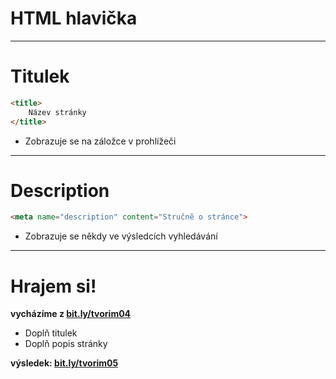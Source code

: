 <!-- .slide: data-state="c-slide-inter" -->

# HTML hlavička

---

# Titulek

```html
<title>
	Název stránky
</title>
```
<!-- .element: class="c-text-xl stretch" -->

>>>
* Zobrazuje se na záložce v prohlížeči

---

# Description

```html
<meta name="description" content="Stručně o stránce">
```
<!-- .element: class="c-text-xl stretch" -->

>>>
* Zobrazuje se někdy ve výsledcích vyhledávání

---

<!-- .slide: data-state="c-slide-task" -->

# Hrajem si!

**vycházíme z [bit.ly/tvorim04](http://bit.ly/tvorim04)**

* Doplň titulek
* Doplň popis stránky

**výsledek: [bit.ly/tvorim05](http://bit.ly/tvorim05)** 
<!-- .element: class="c-text-xs" -->
